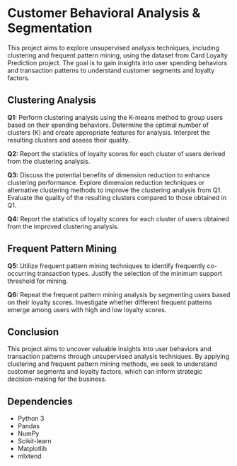 # Customer Behavioral Analysis & Segmentation

This project aims to explore unsupervised analysis techniques, including clustering and frequent pattern mining, using the dataset from Card Loyalty Prediction project. The goal is to gain insights into user spending behaviors and transaction patterns to understand customer segments and loyalty factors.

## Clustering Analysis

**Q1:** Perform clustering analysis using the K-means method to group users based on their spending behaviors. Determine the optimal number of clusters (K) and create appropriate features for analysis. Interpret the resulting clusters and assess their quality.

**Q2:** Report the statistics of loyalty scores for each cluster of users derived from the clustering analysis.

**Q3:** Discuss the potential benefits of dimension reduction to enhance clustering performance. Explore dimension reduction techniques or alternative clustering methods to improve the clustering analysis from Q1. Evaluate the quality of the resulting clusters compared to those obtained in Q1.

**Q4:** Report the statistics of loyalty scores for each cluster of users obtained from the improved clustering analysis.

## Frequent Pattern Mining

**Q5:** Utilize frequent pattern mining techniques to identify frequently co-occurring transaction types. Justify the selection of the minimum support threshold for mining.

**Q6:** Repeat the frequent pattern mining analysis by segmenting users based on their loyalty scores. Investigate whether different frequent patterns emerge among users with high and low loyalty scores.

## Conclusion

This project aims to uncover valuable insights into user behaviors and transaction patterns through unsupervised analysis techniques. By applying clustering and frequent pattern mining methods, we seek to understand customer segments and loyalty factors, which can inform strategic decision-making for the business.

## Dependencies
- Python 3
- Pandas
- NumPy
- Scikit-learn
- Matplotlib
- mlxtend
